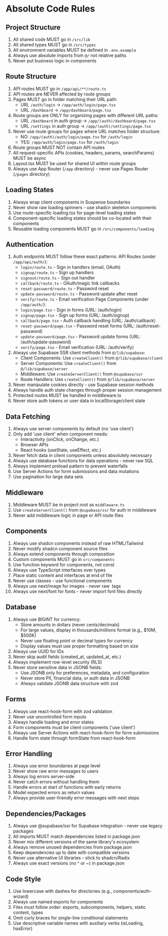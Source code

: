 # Absolute Code Rules

## Project Structure
1. All shared code MUST go in `/src/lib`
2. All shared types MUST go in `/src/types`
3. All environment variables MUST be defined in `.env.example`
4. Always use absolute imports from `@/` not relative paths
5. Never put business logic in components

## Route Structure
1. API routes MUST go in `/app/api/**/route.ts`
2. API routes are NEVER affected by route groups
3. Pages MUST go in folder matching their URL path:
   - URL `/auth/login` → `/app/auth/login/page.tsx`
   - URL `/dashboard` → `/app/dashboard/page.tsx`
4. Route groups are ONLY for organizing pages with different URL paths:
   - URL `/dashboard` in auth group → `/app/(auth)/dashboard/page.tsx`
   - URL `/settings` in auth group → `/app/(auth)/settings/page.tsx`
5. Never use route groups for pages where URL matches folder structure:
   - NO: `/app/(auth)/auth/login/page.tsx` for `/auth/login`
   - YES: `/app/auth/login/page.tsx` for `/auth/login`
6. Route groups MUST NOT contain API routes
7. All request-specific APIs (cookies, headers, params, searchParams) MUST be async
8. Layout.tsx MUST be used for shared UI within route groups
9. Always use App Router (`/app` directory) - never use Pages Router (`/pages` directory)

## Loading States
1. Always wrap client components in Suspense boundaries
2. Never show raw loading spinners - use shadcn skeleton components
3. Use route-specific loading.tsx for page-level loading states
4. Component-specific loading states should be co-located with their components
5. Reusable loading components MUST go in `/src/components/loading`

## Authentication
1. Auth endpoints MUST follow these exact patterns:
   API Routes (under `/app/api/auth/`):
   - `login/route.ts` - Sign in handlers (email, OAuth)
   - `signup/route.ts` - Sign up handlers
   - `signout/route.ts` - Sign out handler
   - `callback/route.ts` - OAuth/magic link callbacks
   - `reset-password/route.ts` - Password reset
   - `update-password/route.ts` - Password update after reset
   - `verify/route.ts` - Email verification
   Page Components (under `/app/auth/`):
   - `login/page.tsx` - Sign in forms (URL: /auth/login)
   - `signup/page.tsx` - Sign up forms (URL: /auth/signup)
   - `callback/page.tsx` - Auth callback handling (URL: /auth/callback)
   - `reset-password/page.tsx` - Password reset forms (URL: /auth/reset-password)
   - `update-password/page.tsx` - Password update forms (URL: /auth/update-password)
   - `verify/page.tsx` - Email verification (URL: /auth/verify)
2. Always use Supabase SSR client methods from `@/lib/supabase`:
   - Client Components: Use `createClient()` from `@/lib/supabase/client`
   - Server Components: Use `createClient()` from `@/lib/supabase/server`
   - Middleware: Use `createServerClient()` from `@supabase/ssr`
   - Route Handlers: Use `createClient()` from `@/lib/supabase/server`
3. Never manipulate cookies directly - use Supabase session methods
4. Always handle auth state changes through proper session management
5. Protected routes MUST be handled in middleware.ts
6. Never store auth tokens or user data in localStorage/client state

## Data Fetching
1. Always use server components by default (no 'use client')
2. Only add 'use client' when component needs:
   - Interactivity (onClick, onChange, etc.)
   - Browser APIs
   - React hooks (useState, useEffect, etc.)
3. Never fetch data in client components unless absolutely necessary
4. Always use database functions for data operations - never raw SQL
5. Always implement preload pattern to prevent waterfalls
6. Use Server Actions for form submissions and data mutations
7. Use pagination for large data sets

## Middleware
1. Middleware MUST be in project root as `middleware.ts`
2. Use `createServerClient()` from `@supabase/ssr` for auth in middleware
3. Never add middleware logic in page or API route files

## Components
1. Always use shadcn components instead of raw HTML/Tailwind
2. Never modify shadcn component source files
3. Always extend components through composition
4. Custom components MUST go in `src/components`
5. Use function keyword for components, not const
6. Always use TypeScript interfaces over types
7. Place static content and interfaces at end of file
8. Never use classes - use functional components
9. Always use next/image for images - never raw <img> tags
10. Always use next/font for fonts - never import font files directly

## Database
1. Always use BIGINT for currency:
   - Store amounts in dollars (never cents/decimals)
   - For large values, display in thousands/millions format (e.g., $10M, $500K)
   - Never use floating point or decimal types for currency
   - Display values must use proper formatting based on size
2. Always use UUID for IDs
3. Never skip audit fields (created_at, updated_at, etc.)
4. Always implement row-level security (RLS)
5. Never store sensitive data in JSONB fields:
   - Use JSONB only for preferences, metadata, and configuration
   - Never store PII, financial data, or auth data in JSONB
   - Always validate JSONB data structure with zod

## Forms
1. Always use react-hook-form with zod validation
2. Never use uncontrolled form inputs
3. Always handle loading and error states
4. Form components must be client components ('use client')
5. Always use Server Actions with react-hook-form for form submissions
6. Handle form state through formState from react-hook-form

## Error Handling
1. Always use error boundaries at page level
2. Never show raw error messages to users
3. Always log errors server-side
4. Never catch errors without handling them
5. Handle errors at start of functions with early returns
6. Model expected errors as return values
7. Always provide user-friendly error messages with next steps

## Dependencies/Packages
1. Always use @supabase/ssr for Supabase integration - never use legacy packages
2. All imports MUST match dependencies listed in package.json
3. Never mix different versions of the same library's ecosystem
4. Always remove unused dependencies from package.json
5. Keep dependencies up to date with compatible versions
6. Never use alternative UI libraries - stick to shadcn/Radix
7. Always use exact versions (no ^ or ~) in package.json

## Code Style
1. Use lowercase with dashes for directories (e.g., components/auth-wizard)
2. Always use named exports for components
3. Files must follow order: exports, subcomponents, helpers, static content, types
4. Omit curly braces for single-line conditional statements
5. Use descriptive variable names with auxiliary verbs (isLoading, hasError)
